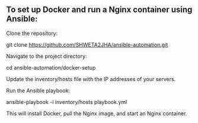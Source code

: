 ## To set up Docker and run a Nginx container using Ansible:

Clone the repository:

git clone https://github.com/SHWETA2JHA/ansible-automation.git

Navigate to the project directory:

cd ansible-automation/docker-setup

Update the inventory/hosts file with the IP addresses of your servers.

Run the Ansible playbook:

ansible-playbook -i inventory/hosts playbook.yml

This will install Docker, pull the Nginx image, and start an Nginx container.
